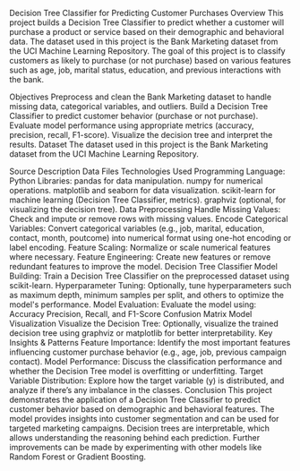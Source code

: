 Decision Tree Classifier for Predicting Customer Purchases
Overview
This project builds a Decision Tree Classifier to predict whether a customer will purchase a product or service based on their demographic and behavioral data. The dataset used in this project is the Bank Marketing dataset from the UCI Machine Learning Repository. The goal of this project is to classify customers as likely to purchase (or not purchase) based on various features such as age, job, marital status, education, and previous interactions with the bank.

Objectives
Preprocess and clean the Bank Marketing dataset to handle missing data, categorical variables, and outliers.
Build a Decision Tree Classifier to predict customer behavior (purchase or not purchase).
Evaluate model performance using appropriate metrics (accuracy, precision, recall, F1-score).
Visualize the decision tree and interpret the results.
Dataset
The dataset used in this project is the Bank Marketing dataset from the UCI Machine Learning Repository.

Source
Description
Data Files
Technologies Used
Programming Language: Python
Libraries:
pandas for data manipulation.
numpy for numerical operations.
matplotlib and seaborn for data visualization.
scikit-learn for machine learning (Decision Tree Classifier, metrics).
graphviz (optional, for visualizing the decision tree).
Data Preprocessing
Handle Missing Values: Check and impute or remove rows with missing values.
Encode Categorical Variables: Convert categorical variables (e.g., job, marital, education, contact, month, poutcome) into numerical format using one-hot encoding or label encoding.
Feature Scaling: Normalize or scale numerical features where necessary.
Feature Engineering: Create new features or remove redundant features to improve the model.
Decision Tree Classifier
Model Building: Train a Decision Tree Classifier on the preprocessed dataset using scikit-learn.
Hyperparameter Tuning: Optionally, tune hyperparameters such as maximum depth, minimum samples per split, and others to optimize the model's performance.
Model Evaluation: Evaluate the model using:
Accuracy
Precision, Recall, and F1-Score
Confusion Matrix
Model Visualization
Visualize the Decision Tree: Optionally, visualize the trained decision tree using graphviz or matplotlib for better interpretability.
Key Insights & Patterns
Feature Importance: Identify the most important features influencing customer purchase behavior (e.g., age, job, previous campaign contact).
Model Performance: Discuss the classification performance and whether the Decision Tree model is overfitting or underfitting.
Target Variable Distribution: Explore how the target variable (y) is distributed, and analyze if there’s any imbalance in the classes.
Conclusion
This project demonstrates the application of a Decision Tree Classifier to predict customer behavior based on demographic and behavioral features. The model provides insights into customer segmentation and can be used for targeted marketing campaigns. Decision trees are interpretable, which allows understanding the reasoning behind each prediction. Further improvements can be made by experimenting with other models like Random Forest or Gradient Boosting.
